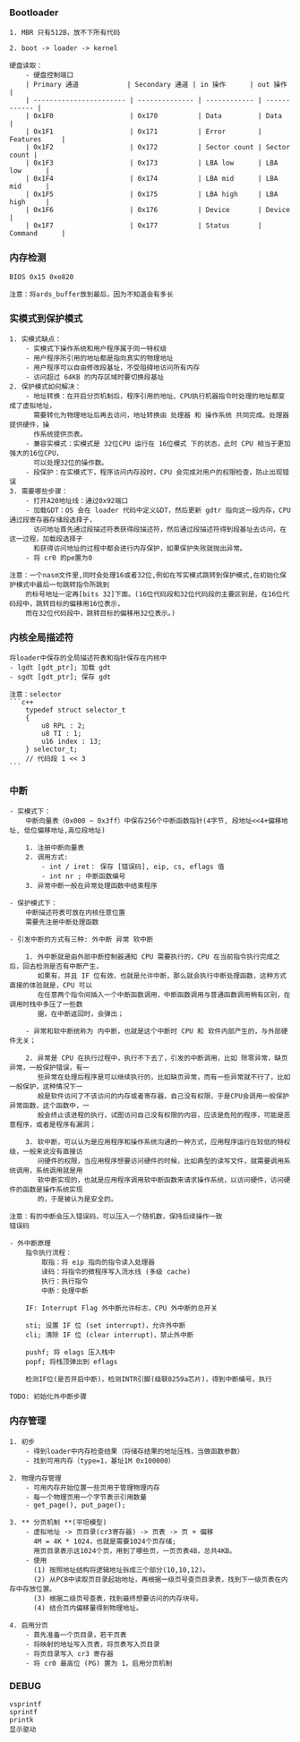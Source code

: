 ### Bootloader

    1. MBR 只有512B，放不下所有代码
    
    2. boot -> loader -> kernel
    
    硬盘读取：
        - 硬盘控制端口
        | Primary 通道            | Secondary 通道 | in 操作      | out 操作     |
        | ----------------------- | -------------- | ------------ | ------------ |
        | 0x1F0                   | 0x170          | Data         | Data         |
        | 0x1F1                   | 0x171          | Error        | Features     |
        | 0x1F2                   | 0x172          | Sector count | Sector count |
        | 0x1F3                   | 0x173          | LBA low      | LBA low      |
        | 0x1F4                   | 0x174          | LBA mid      | LBA mid      |
        | 0x1F5                   | 0x175          | LBA high     | LBA high     |
        | 0x1F6                   | 0x176          | Device       | Device       |
        | 0x1F7                   | 0x177          | Status       | Command      |

### 内存检测

    BIOS 0x15 0xe820
    
    注意：将ards_buffer放到最后，因为不知道会有多长
    
### 实模式到保护模式

    1. 实模式缺点： 
        - 实模式下操作系统和用户程序属于同一特权级
        - 用户程序所引用的地址都是指向真实的物理地址
        - 用户程序可以自由修改段基址，不受阻碍地访问所有内存
        - 访问超过 64KB 的内存区域时要切换段基址
    2. 保护模式如何解决：
        - 地址转换：在开启分页机制后，程序引用的地址、CPU执行机器指令时处理的地址都变成了虚拟地址，
          需要转化为物理地址后再去访问，地址转换由 处理器 和 操作系统 共同完成。处理器提供硬件，操
          作系统提供页表。
        - 兼容实模式：实模式是 32位CPU 运行在 16位模式 下的状态，此时 CPU 相当于更加强大的16位CPU，
          可以处理32位的操作数。
        - 段保护：在实模式下，程序访问内存段时，CPU 会完成对用户的权限检查，防止出现错误
    3. 需要哪些步骤：
        - 打开A20地址线：通过0x92端口
        - 加载GDT：OS 会在 loader 代码中定义GDT，然后更新 gdtr 指向这一段内存，CPU 通过段寄存器存储段选择子，
          访问地址首先通过段描述符表获得段描述符，然后通过段描述符得到段基址去访问，在这一过程，加载段选择子
          和获得访问地址的过程中都会进行内存保护，如果保护失败就抛出异常。
        - 将 cr0 的pe置为0
    
    注意：一个nasm文件里,同时会处理16或者32位,例如在写实模式跳转到保护模式,在初始化保护模式中最后一句跳转指令所跳到
        的标号地址一定再[bits 32]下面。(16位代码段和32位代码段的主要区别是，在16位代码段中，跳转目标的偏移用16位表示，
        而在32位代码段中，跳转目标的偏移用32位表示。)
    
### 内核全局描述符

    将loader中保存的全局描述符表和指针保存在内核中
    - lgdt [gdt_ptr]; 加载 gdt
    - sgdt [gdt_ptr]; 保存 gdt

    注意：selector
    ```c++
        typedef struct selector_t
        {
            u8 RPL : 2;
            u8 TI : 1;
            u16 index : 13;
        } selector_t;
        // 代码段 1 << 3 
    ```
    
### 中断
    
    - 实模式下：
        中断向量表（0x000 ~ 0x3ff）中保存256个中断函数指针(4字节, 段地址<<4+偏移地址, 低位偏移地址,高位段地址)
        
        1. 注册中断向量表
        2. 调用方式:
            - int / iret： 保存 [错误码], eip, cs, eflags 值
            - int nr ; 中断函数编号
        3. 异常中断一般在异常处理函数中结束程序

    - 保护模式下：
        中断描述符表可放在内核任意位置
        需要先注册中断处理函数
        
    - 引发中断的方式有三种: 外中断 异常 软中断
    
        1. 外中断就是由外部中断控制器通知 CPU 需要执行的，CPU 在当前指令执行完成之后，回去检测是否有中断产生，
           如果有，并且 IF 位有效，也就是允许中断，那么就会执行中断处理函数，这种方式直接的体验就是，CPU 可以
           在任意两个指令间插入一个中断函数调用，中断函数调用与普通函数调用稍有区别，在调用时栈中多压了一些数
           据，在中断返回时，会弹出；
        
        - 异常和软中断统称为 内中断，也就是这个中断时 CPU 和 软件内部产生的，与外部硬件无关；

        2. 异常是 CPU 在执行过程中，执行不下去了，引发的中断调用，比如 除零异常，缺页异常，一般保护错误，有一
           些异常在处理后程序是可以继续执行的，比如缺页异常，而有一些异常就不行了，比如一般保护，这种情况下一
           般是软件访问了不该访问的内存或者寄存器，自己没有权限，于是CPU会调用一般保护异常函数，这个函数中，一
           般会终止该进程的执行，试图访问自己没有权限的内容，应该是危险的程序，可能是恶意程序，或者是程序有漏洞；

        3. 软中断，可以认为是应用程序和操作系统沟通的一种方式，应用程序运行在较低的特权级，一般来说没有直接访
           问硬件的权限，当应用程序想要访问硬件的时候，比如典型的读写文件，就需要调用系统调用，系统调用就是用
           软中断实现的，也就是应用程序调用软中断函数来请求操作系统，以访问硬件，访问硬件的函数是操作系统实现
           的，于是被认为是安全的。

    注意：有的中断会压入错误码，可以压入一个随机数，保持后续操作一致
    错误码
    
    - 外中断原理
        指令执行流程：
            取指：将 eip 指向的指令读入处理器
            译码：将指令的微程序写入流水线 (多级 cache)
            执行：执行指令
            中断：处理中断
        
        IF: Interrupt Flag 外中断允许标志，CPU 外中断的总开关
        
        sti; 设置 IF 位 (set interrupt)，允许外中断
        cli; 清除 IF 位 (clear interrupt)，禁止外中断

        pushf; 将 elags 压入栈中
        popf; 将栈顶弹出到 eflags
        
        检测IF位(是否开启中断)，检测INTR引脚(级联8259a芯片)，得到中断编号，执行
    
    TODO: 初始化外中断步骤
    
### 内存管理

    1. 初步
        - 得到loader中内存检查结果（将储存结果的地址压栈，当做函数参数）
        - 找到可用内存（type=1，基址1M 0x100000）
        
    2. 物理内存管理
        - 可用内存开始位置一些页用于管理物理内存
        - 每一个物理页用一个字节表示引用数量
        - get_page(), put_page();
        
    3. ** 分页机制 **(平坦模型)
        - 虚拟地址 -> 页目录(cr3寄存器) -> 页表 -> 页 + 偏移
          4M = 4K * 1024，也就是需要1024个页存储;
          用页目录表示这1024个页，用到了哪些页，一页页表4B，总共4KB。
        - 使用
          (1) 按照地址结构将逻辑地址拆成三个部分(10,10,12)。
          (2) 从PCB中读取页目录起始地址，再根据一级页号查页目录表，找到下一级页表在内存中存放位置。
          (3) 根据二级页号查表，找到最终想要访问的内存块号。
          (4) 结合页内偏移量得到物理地址。
        
    4. 启用分页
        - 首先准备一个页目录，若干页表
        - 将映射的地址写入页表，将页表写入页目录
        - 将页目录写入 cr3 寄存器
        - 将 cr0 最高位 (PG) 置为 1，启用分页机制
        
### DEBUG

    vsprintf
    sprintf
    printk
    显示驱动
